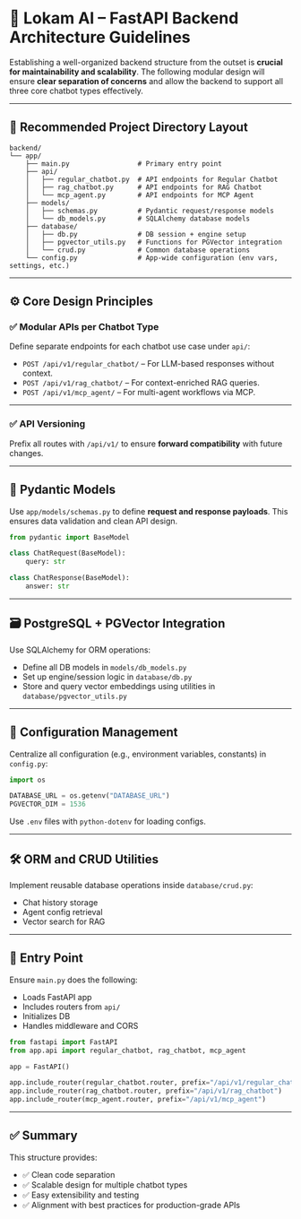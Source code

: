 # 🧠 Lokam AI – FastAPI Backend Architecture Guidelines

Establishing a well-organized backend structure from the outset is **crucial for maintainability and scalability**. The following modular design will ensure **clear separation of concerns** and allow the backend to support all three core chatbot types effectively.

---

## 📁 Recommended Project Directory Layout

```
backend/
└── app/
    ├── main.py                 # Primary entry point
    ├── api/
    │   ├── regular_chatbot.py  # API endpoints for Regular Chatbot
    │   ├── rag_chatbot.py      # API endpoints for RAG Chatbot
    │   └── mcp_agent.py        # API endpoints for MCP Agent
    ├── models/
    │   ├── schemas.py          # Pydantic request/response models
    │   └── db_models.py        # SQLAlchemy database models
    ├── database/
    │   ├── db.py               # DB session + engine setup
    │   ├── pgvector_utils.py   # Functions for PGVector integration
    │   └── crud.py             # Common database operations
    └── config.py               # App-wide configuration (env vars, settings, etc.)
```

---

## ⚙️ Core Design Principles

### ✅ Modular APIs per Chatbot Type

Define separate endpoints for each chatbot use case under `api/`:

- `POST /api/v1/regular_chatbot/` – For LLM-based responses without context.
- `POST /api/v1/rag_chatbot/` – For context-enriched RAG queries.
- `POST /api/v1/mcp_agent/` – For multi-agent workflows via MCP.

---

### ✅ API Versioning

Prefix all routes with `/api/v1/` to ensure **forward compatibility** with future changes.

---

## 🧩 Pydantic Models

Use `app/models/schemas.py` to define **request and response payloads**. This ensures data validation and clean API design.

```python
from pydantic import BaseModel

class ChatRequest(BaseModel):
    query: str

class ChatResponse(BaseModel):
    answer: str
```

---

## 🗃️ PostgreSQL + PGVector Integration

Use SQLAlchemy for ORM operations:

- Define all DB models in `models/db_models.py`
- Set up engine/session logic in `database/db.py`
- Store and query vector embeddings using utilities in `database/pgvector_utils.py`

---

## 🔧 Configuration Management

Centralize all configuration (e.g., environment variables, constants) in `config.py`:

```python
import os

DATABASE_URL = os.getenv("DATABASE_URL")
PGVECTOR_DIM = 1536
```

Use `.env` files with `python-dotenv` for loading configs.

---

## 🛠 ORM and CRUD Utilities

Implement reusable database operations inside `database/crud.py`:

- Chat history storage
- Agent config retrieval
- Vector search for RAG

---

## 🚀 Entry Point

Ensure `main.py` does the following:

- Loads FastAPI app
- Includes routers from `api/`
- Initializes DB
- Handles middleware and CORS

```python
from fastapi import FastAPI
from app.api import regular_chatbot, rag_chatbot, mcp_agent

app = FastAPI()

app.include_router(regular_chatbot.router, prefix="/api/v1/regular_chatbot")
app.include_router(rag_chatbot.router, prefix="/api/v1/rag_chatbot")
app.include_router(mcp_agent.router, prefix="/api/v1/mcp_agent")
```

---

## ✅ Summary

This structure provides:

- ✅ Clean code separation  
- ✅ Scalable design for multiple chatbot types  
- ✅ Easy extensibility and testing  
- ✅ Alignment with best practices for production-grade APIs
